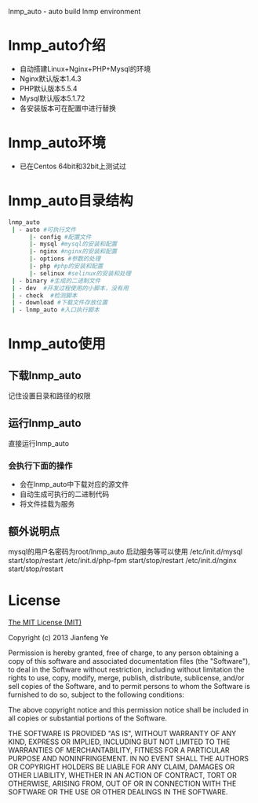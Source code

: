 lnmp_auto - auto build lnmp environment

# lnmp_auto介绍
+ 自动搭建Linux+Nginx+PHP+Mysql的环境
+ Nginx默认版本1.4.3
+ PHP默认版本5.5.4
+ Mysql默认版本5.1.72
+ 各安装版本可在配置中进行替换

# lnmp_auto环境
+ 已在Centos 64bit和32bit上测试过

# lnmp_auto目录结构

```bash
lnmp_auto
 | - auto #可执行文件
      |- config #配置文件
      |- mysql #mysql的安装和配置
      |- nginx #nginx的安装和配置
      |- options #参数的处理
      |- php #php的安装和配置
      |- selinux #selinux的安装和处理
 | - binary #生成的二进制文件
 | - dev  #开发过程使用的小脚本，没有用
 | - check  #检测脚本
 | - download #下载文件存放位置
 | - lnmp_auto #入口执行脚本
```

# lnmp_auto使用
## 下载lnmp_auto

记住设置目录和路径的权限

## 运行lnmp_auto

直接运行lnmp_auto
### 会执行下面的操作
+ 会在lnmp_auto中下载对应的源文件
+ 自动生成可执行的二进制代码
+ 将文件挂载为服务

## 额外说明点
mysql的用户名密码为root/lnmp_auto
启动服务等可以使用
/etc/init.d/mysql start/stop/restart
/etc/init.d/php-fpm start/stop/restart
/etc/init.d/nginx start/stop/restart

# License
[The MIT License (MIT)](http://opensource.org/licenses/MIT)

Copyright (c) 2013 Jianfeng Ye

Permission is hereby granted, free of charge, to any person obtaining a copy
of this software and associated documentation files (the "Software"), to deal
in the Software without restriction, including without limitation the rights
to use, copy, modify, merge, publish, distribute, sublicense, and/or sell
copies of the Software, and to permit persons to whom the Software is
furnished to do so, subject to the following conditions:

The above copyright notice and this permission notice shall be included in
all copies or substantial portions of the Software.

THE SOFTWARE IS PROVIDED "AS IS", WITHOUT WARRANTY OF ANY KIND, EXPRESS OR
IMPLIED, INCLUDING BUT NOT LIMITED TO THE WARRANTIES OF MERCHANTABILITY,
FITNESS FOR A PARTICULAR PURPOSE AND NONINFRINGEMENT. IN NO EVENT SHALL THE
AUTHORS OR COPYRIGHT HOLDERS BE LIABLE FOR ANY CLAIM, DAMAGES OR OTHER
LIABILITY, WHETHER IN AN ACTION OF CONTRACT, TORT OR OTHERWISE, ARISING FROM,
OUT OF OR IN CONNECTION WITH THE SOFTWARE OR THE USE OR OTHER DEALINGS IN
THE SOFTWARE.
